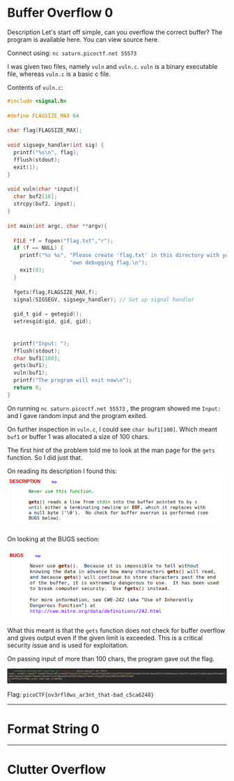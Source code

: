 # Buffer Overflow 0  

Description
Let's start off simple, can you overflow the correct buffer? The program is available here. You can view source here.

Connect using:
`nc saturn.picoctf.net 55573`

I was given two files, namely `vuln` and `vuln.c`. 
`vuln` is a binary executable file, whereas `vuln.c` is a basic c file. 

Contents of `vuln.c`:
```C
#include <signal.h>

#define FLAGSIZE_MAX 64

char flag[FLAGSIZE_MAX];

void sigsegv_handler(int sig) {
  printf("%s\n", flag);
  fflush(stdout);
  exit(1);
}

void vuln(char *input){
  char buf2[16];
  strcpy(buf2, input);
}

int main(int argc, char **argv){

  FILE *f = fopen("flag.txt","r");
  if (f == NULL) {
    printf("%s %s", "Please create 'flag.txt' in this directory with your",
                    "own debugging flag.\n");
    exit(0);
  }

  fgets(flag,FLAGSIZE_MAX,f);
  signal(SIGSEGV, sigsegv_handler); // Set up signal handler

  gid_t gid = getegid();
  setresgid(gid, gid, gid);


  printf("Input: ");
  fflush(stdout);
  char buf1[100];
  gets(buf1);
  vuln(buf1);
  printf("The program will exit now\n");
  return 0;
}
```


On running `nc saturn.picoctf.net 55573` ,  the program showed me `Input: ` and I gave random input and the program exited. 

On further inspection in `vuln.c`, I could see `char buf1[100]`. Which meant `buf1` or buffer 1 was allocated a size of 100 chars. 

The first hint of the problem told me to look at the man page for the `gets` function.
So I did just that. 

On reading its description I found this: 
![buff_ovrflw_desc](assets/buff_ovrflw_desc.png)

On looking at the BUGS section: 

![buff_ovrflw_bugs](assets/buff_ovrflw_bugs.png)

What this meant is that the `gets` function does not check for buffer overflow and gives output even if the given limit is exceeded. This is a critical security issue and is used for exploitation. 

On passing input of more than 100 chars, the program gave out the flag. 

![buff_ovrflw_flag](assets/buff_ovrflw_flag.png)

Flag: `picoCTF{ov3rfl0ws_ar3nt_that-bad_c5ca6248}`

---
# Format String 0 




---

# Clutter Overflow 

